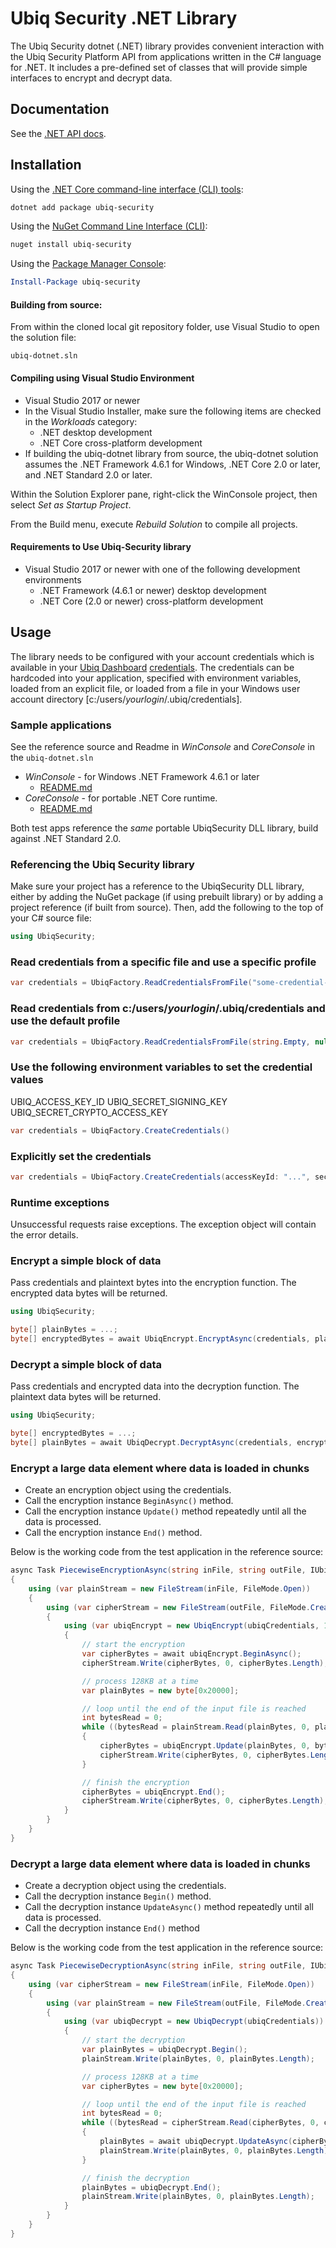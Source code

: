 # Ubiq Security .NET Library

The Ubiq Security dotnet (.NET) library provides convenient interaction with the
Ubiq Security Platform API from applications written in the C# language for .NET.
It includes a pre-defined set of classes that will provide simple interfaces
to encrypt and decrypt data.

## Documentation

See the [.NET API docs](https://dev.ubiqsecurity.com/docs/api).

## Installation

Using the [.NET Core command-line interface (CLI) tools][dotnet-core-cli-tools]:

```sh
dotnet add package ubiq-security
```

Using the [NuGet Command Line Interface (CLI)][nuget-cli]:

```sh
nuget install ubiq-security
```

Using the [Package Manager Console][package-manager-console]:

```powershell
Install-Package ubiq-security
```

#### Building from source:
From within the cloned local git repository folder, use Visual Studio to open the solution file:

```
ubiq-dotnet.sln
```

#### Compiling using Visual Studio Environment
-   Visual Studio 2017 or newer
-   In the Visual Studio Installer, make sure the following items are checked in the *Workloads* category:
    - .NET desktop development
    - .NET Core cross-platform development
-   If building the ubiq-dotnet library from source, the ubiq-dotnet solution assumes the .NET Framework 4.6.1 for Windows, .NET Core 2.0 or later, and .NET Standard 2.0 or later.

Within the Solution Explorer pane, right-click the WinConsole project, then select *Set as Startup Project*.

From the Build menu, execute *Rebuild Solution* to compile all projects.

#### Requirements to Use Ubiq-Security library
-   Visual Studio 2017 or newer with one of the following development environments
    - .NET Framework (4.6.1 or newer) desktop development
    - .NET Core (2.0 or newer) cross-platform development

## Usage

The library needs to be configured with your account credentials which is
available in your [Ubiq Dashboard][dashboard] [credentials][credentials].
The credentials can be hardcoded into your application, specified with environment variables,
loaded from an explicit file, or loaded from a file in your Windows 
user account directory [c:/users/_yourlogin_/.ubiq/credentials].

### Sample applications

See the reference source and Readme in *WinConsole* and *CoreConsole*  in the ```ubiq-dotnet.sln```

-   *WinConsole* - for Windows .NET Framework 4.6.1 or later
    - [README.md][WinConsoleReadme]
-   *CoreConsole* - for portable .NET Core runtime.
    - [README.md][CoreConsoleReadme]

Both test apps reference the *same* portable UbiqSecurity DLL library, build against .NET Standard 2.0.


### Referencing the Ubiq Security library
Make sure your project has a reference to the UbiqSecurity DLL library, either by adding the NuGet package
(if using prebuilt library) or by adding a project reference (if built from source).
Then, add the following to the top of your C# source file:

```cs
using UbiqSecurity;
```

### Read credentials from a specific file and use a specific profile 
```cs
var credentials = UbiqFactory.ReadCredentialsFromFile("some-credential-file", "some-profile");
```

### Read credentials from c:/users/_yourlogin_/.ubiq/credentials and use the default profile
```cs
var credentials = UbiqFactory.ReadCredentialsFromFile(string.Empty, null);
```

### Use the following environment variables to set the credential values
UBIQ_ACCESS_KEY_ID
UBIQ_SECRET_SIGNING_KEY
UBIQ_SECRET_CRYPTO_ACCESS_KEY
```cs
var credentials = UbiqFactory.CreateCredentials()
```

### Explicitly set the credentials
```cs
var credentials = UbiqFactory.CreateCredentials(accessKeyId: "...", secretSigningKey: "...", secretCryptoAccessKey: "...");
```

### Runtime exceptions

Unsuccessful requests raise exceptions. The exception object will contain the error details. 

### Encrypt a simple block of data

Pass credentials and plaintext bytes into the encryption function.  The encrypted data
bytes will be returned.

```cs
using UbiqSecurity;

byte[] plainBytes = ...;
byte[] encryptedBytes = await UbiqEncrypt.EncryptAsync(credentials, plainBytes);
```

### Decrypt a simple block of data

Pass credentials and encrypted data into the decryption function.  The plaintext data
bytes will be returned.

```cs
using UbiqSecurity;

byte[] encryptedBytes = ...;
byte[] plainBytes = await UbiqDecrypt.DecryptAsync(credentials, encryptedBytes);
```

### Encrypt a large data element where data is loaded in chunks

- Create an encryption object using the credentials.
- Call the encryption instance ```BeginAsync()``` method.
- Call the encryption instance ```Update()``` method repeatedly until all the data is processed.
- Call the encryption instance ```End()``` method.

Below is the working code from the test application in the reference source:

```cs
async Task PiecewiseEncryptionAsync(string inFile, string outFile, IUbiqCredentials ubiqCredentials)
{
    using (var plainStream = new FileStream(inFile, FileMode.Open))
    {
        using (var cipherStream = new FileStream(outFile, FileMode.Create))
        {
            using (var ubiqEncrypt = new UbiqEncrypt(ubiqCredentials, 1))
            {
                // start the encryption
                var cipherBytes = await ubiqEncrypt.BeginAsync();
                cipherStream.Write(cipherBytes, 0, cipherBytes.Length);

                // process 128KB at a time
                var plainBytes = new byte[0x20000];

                // loop until the end of the input file is reached
                int bytesRead = 0;
                while ((bytesRead = plainStream.Read(plainBytes, 0, plainBytes.Length)) > 0)
                {
                    cipherBytes = ubiqEncrypt.Update(plainBytes, 0, bytesRead);
                    cipherStream.Write(cipherBytes, 0, cipherBytes.Length);
                }

                // finish the encryption
                cipherBytes = ubiqEncrypt.End();
                cipherStream.Write(cipherBytes, 0, cipherBytes.Length);
            }
        }
    }
}
```

### Decrypt a large data element where data is loaded in chunks

- Create a decryption object using the credentials.
- Call the decryption instance ```Begin()``` method.
- Call the decryption instance ```UpdateAsync()``` method repeatedly until all data is processed.
- Call the decryption instance ```End()``` method

Below is the working code from the test application in the reference source:

```cs
async Task PiecewiseDecryptionAsync(string inFile, string outFile, IUbiqCredentials ubiqCredentials)
{
    using (var cipherStream = new FileStream(inFile, FileMode.Open))
    {
        using (var plainStream = new FileStream(outFile, FileMode.Create))
        {
            using (var ubiqDecrypt = new UbiqDecrypt(ubiqCredentials))
            {
                // start the decryption
                var plainBytes = ubiqDecrypt.Begin();
                plainStream.Write(plainBytes, 0, plainBytes.Length);

                // process 128KB at a time
                var cipherBytes = new byte[0x20000];

                // loop until the end of the input file is reached
                int bytesRead = 0;
                while ((bytesRead = cipherStream.Read(cipherBytes, 0, cipherBytes.Length)) > 0)
                {
                    plainBytes = await ubiqDecrypt.UpdateAsync(cipherBytes, 0, bytesRead);
                    plainStream.Write(plainBytes, 0, plainBytes.Length);
                }

                // finish the decryption
                plainBytes = ubiqDecrypt.End();
                plainStream.Write(plainBytes, 0, plainBytes.Length);
            }
        }
    }
}
```

[dashboard]:https://dashboard.ubiqsecurity.com/
[credentials]:https://dev.ubiqsecurity.com/docs/how-to-create-api-keys
[nuget-cli]: https://docs.microsoft.com/en-us/nuget/tools/nuget-exe-cli-reference
[dotnet-core-cli-tools]: https://docs.microsoft.com/en-us/dotnet/core/tools/
[package-manager-console]: https://docs.microsoft.com/en-us/nuget/tools/package-manager-console
[WinConsoleReadme]:https://gitlab.com/ubiqsecurity/ubiq-dotnet/-/blob/master/WinConsole/README.md
[CoreConsoleReadme]:https://gitlab.com/ubiqsecurity/ubiq-dotnet/-/blob/master/CoreConsole/README.md


